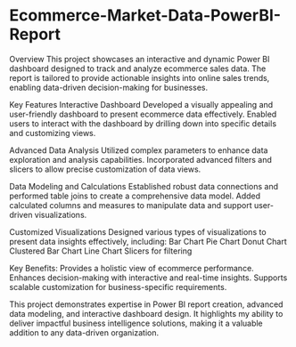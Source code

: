 # Ecommerce-Market-Data-PowerBI-Report

Overview
This project showcases an interactive and dynamic Power BI dashboard designed to track and analyze ecommerce sales data. The report is tailored to provide actionable insights into online sales trends, enabling data-driven decision-making for businesses.

Key Features
Interactive Dashboard
Developed a visually appealing and user-friendly dashboard to present ecommerce data effectively.
Enabled users to interact with the dashboard by drilling down into specific details and customizing views.

Advanced Data Analysis
Utilized complex parameters to enhance data exploration and analysis capabilities.
Incorporated advanced filters and slicers to allow precise customization of data views.

Data Modeling and Calculations
Established robust data connections and performed table joins to create a comprehensive data model.
Added calculated columns and measures to manipulate data and support user-driven visualizations.

Customized Visualizations
Designed various types of visualizations to present data insights effectively,
including:
Bar Chart
Pie Chart
Donut Chart
Clustered Bar Chart
Line Chart
Slicers for filtering

Key Benefits:
Provides a holistic view of ecommerce performance.
Enhances decision-making with interactive and real-time insights.
Supports scalable customization for business-specific requirements.

This project demonstrates expertise in Power BI report creation, advanced data modeling, and interactive dashboard design. It highlights my ability to deliver impactful business intelligence solutions, making it a valuable addition to any data-driven organization.
